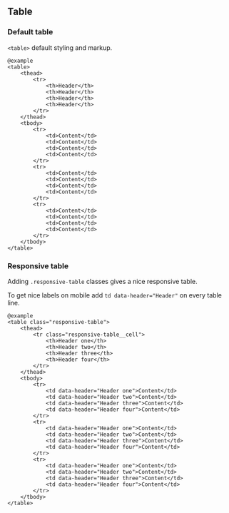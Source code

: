 ## Table

### Default table
`<table>` default styling and markup.

	@example
	<table>
		<thead>
			<tr>
				<th>Header</th>
				<th>Header</th>
				<th>Header</th>
				<th>Header</th>
			</tr>
		</thead>
		<tbody>
			<tr>
				<td>Content</td>
				<td>Content</td>
				<td>Content</td>
				<td>Content</td>
			</tr>
			<tr>
				<td>Content</td>
				<td>Content</td>
				<td>Content</td>
				<td>Content</td>
			</tr>
			<tr>
				<td>Content</td>
				<td>Content</td>
				<td>Content</td>
				<td>Content</td>
			</tr>
		</tbody>
	</table>


### Responsive table
Adding `.responsive-table` classes gives a nice responsive table.

To get nice labels on mobile add `td data-header="Header"` on every table line.

	@example
	<table class="responsive-table">
		<thead>
			<tr class="responsive-table__cell">
				<th>Header one</th>
				<th>Header two</th>
				<th>Header three</th>
				<th>Header four</th>
			</tr>
		</thead>
		<tbody>
			<tr>
				<td data-header="Header one">Content</td>
				<td data-header="Header two">Content</td>
				<td data-header="Header three">Content</td>
				<td data-header="Header four">Content</td>
			</tr>
			<tr>
				<td data-header="Header one">Content</td>
				<td data-header="Header two">Content</td>
				<td data-header="Header three">Content</td>
				<td data-header="Header four">Content</td>
			</tr>
			<tr>
				<td data-header="Header one">Content</td>
				<td data-header="Header two">Content</td>
				<td data-header="Header three">Content</td>
				<td data-header="Header four">Content</td>
			</tr>
		</tbody>
	</table>
